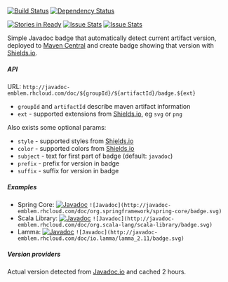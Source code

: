 [![Build Status](https://travis-ci.org/valery1707/javadoc-badge.svg)](https://travis-ci.org/valery1707/javadoc-badge)
[![Dependency Status](https://www.versioneye.com/user/projects/5680e5fdeb4f47003c000271/badge.svg?style=flat)](https://www.versioneye.com/user/projects/5680e5fdeb4f47003c000271)

[![Stories in Ready](https://badge.waffle.io/valery1707/javadoc-badge.png?label=ready&title=Ready)](https://waffle.io/valery1707/javadoc-badge)
[![Issue Stats](http://issuestats.com/github/valery1707/javadoc-badge/badge/pr?style=flat)](http://issuestats.com/github/valery1707/javadoc-badge)
[![Issue Stats](http://issuestats.com/github/valery1707/javadoc-badge/badge/issue?style=flat)](http://issuestats.com/github/valery1707/javadoc-badge)

Simple Javadoc badge that automatically detect current artifact version, deployed to [Maven Central](https://search.maven.org/) and create badge showing that version with [Shields.io](http://shields.io/).

##### API

URL: `http://javadoc-emblem.rhcloud.com/doc/${groupId}/${artifactId}/badge.${ext}`
* `groupId` and `artifactId` describe maven artifact information
* `ext` - supported extensions from [Shields.io](http://shields.io/#styles), eg `svg` or `png`

Also exists some optional params:
* `style` - supported styles from [Shields.io](http://shields.io/#styles)
* `color` - supported colors from [Shields.io](http://shields.io/#your-badge)
* `subject` - text for first part of badge (default: `javadoc`)
* `prefix` - prefix for version in badge
* `suffix` - suffix for version in badge

##### Examples

* Spring Core: [![Javadoc](http://javadoc-emblem.rhcloud.com/doc/org.springframework/spring-core/badge.svg)](http://www.javadoc.io/doc/org.springframework/spring-core) `![Javadoc](http://javadoc-emblem.rhcloud.com/doc/org.springframework/spring-core/badge.svg)`
* Scala Library: [![Javadoc](http://javadoc-emblem.rhcloud.com/doc/org.scala-lang/scala-library/badge.svg)](http://www.javadoc.io/doc/org.scala-lang/scala-library) `![Javadoc](http://javadoc-emblem.rhcloud.com/doc/org.scala-lang/scala-library/badge.svg)`
* Lamma: [![Javadoc](http://javadoc-emblem.rhcloud.com/doc/io.lamma/lamma_2.11/badge.svg)](http://www.javadoc.io/doc/io.lamma/lamma_2.11) `![Javadoc](http://javadoc-emblem.rhcloud.com/doc/io.lamma/lamma_2.11/badge.svg)`

##### Version providers

Actual version detected from [Javadoc.io](http://www.javadoc.io) and cached 2 hours.
